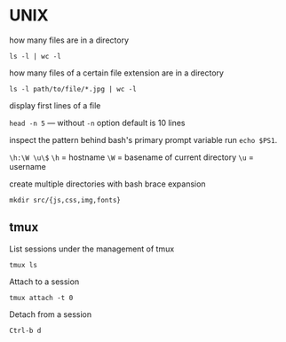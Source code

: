 # UNIX

how many files are in a directory

`ls -l | wc -l`

how many files of a certain file extension are in a directory

`ls -l path/to/file/*.jpg | wc -l`

display first lines of a file

`head -n 5` — without `-n` option default is 10 lines

inspect the pattern behind bash's primary prompt variable run `echo $PS1`.

`\h:\W \u\$` `\h` = hostname `\W` = basename of current directory `\u` = username

create multiple directories with bash brace expansion

`mkdir src/{js,css,img,fonts}`

## tmux

List sessions under the management of tmux

`tmux ls`

Attach to a session

`tmux attach -t 0`

Detach from a session

`Ctrl-b d`
